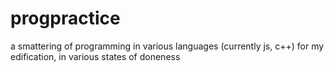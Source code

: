 # progpractice
a smattering of programming in various languages (currently js, c++) for my edification, in various states of doneness
